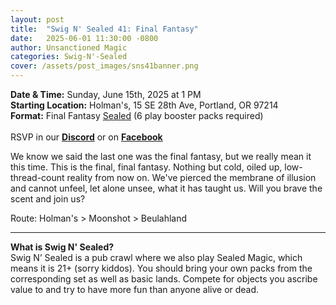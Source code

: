 ```yaml
---
layout: post
title:  "Swig N' Sealed 41: Final Fantasy"
date:   2025-06-01 11:30:00 -0800
author: Unsanctioned Magic
categories: Swig-N'-Sealed
cover: /assets/post_images/sns41banner.png
---
```


<b>Date & Time:</b> Sunday, June 15th, 2025 at 1 PM<br>
<b>Starting Location:</b> Holman's, 15 SE 28th Ave, Portland, OR 97214<br>
<b>Format:</b> Final Fantasy <a href="https://magic.wizards.com/en/game-info/gameplay/formats/sealed-deck">Sealed</a> (6 play booster packs required)<br>
<br>
RSVP in our <a href="https://discord.gg/pnWtCszgPr?event=1372805365015515156" target="_blank"><b>Discord</b></a> or on <a href="https://www.facebook.com/events/1351720692605807" target="_blank"><b>Facebook</b></a>

We know we said the last one was the final fantasy, but we really mean it this time. This is the final, final fantasy. Nothing but cold, oiled up, low-thread-count reality from now on. We've pierced the membrane of illusion and cannot unfeel, let alone unsee, what it has taught us. Will you brave the scent and join us?

Route: Holman's > Moonshot > Beulahland

<hr>

<b>What is Swig N' Sealed?</b><br> 
Swig N’ Sealed is a pub crawl where we also play Sealed Magic, which means it is 21+ (sorry kiddos). You should bring your own packs from the corresponding set as well as basic lands. Compete for objects you ascribe value to and try to have more fun than anyone alive or dead.